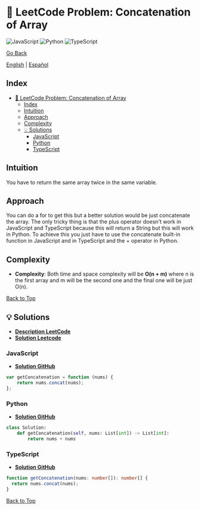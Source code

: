 # 🤔 LeetCode Problem: Concatenation of Array

![JavaScript](https://img.shields.io/badge/JavaScript-F7DF1E?logo=javascript&logoColor=black)
![Python](https://img.shields.io/badge/Python-3776AB?logo=python&logoColor=white)
![TypeScript](https://img.shields.io/badge/TypeScript-3178C6?logo=typescript&logoColor=white)

[Go Back](../README.md)

[English](./1929.ConcatenationOfArray.md) | [Español](./1929.ConcatenationOfArray-es.md)

## Index

- [🤔 LeetCode Problem: Concatenation of Array](#-leetcode-problem-concatenation-of-array)
  - [Index](#index)
  - [Intuition](#intuition)
  - [Approach](#approach)
  - [Complexity](#complexity)
  - [💡 Solutions](#-solutions)
    - [JavaScript](#javascript)
    - [Python](#python)
    - [TypeScript](#typescript)

## Intuition

You have to return the same array twice in the same variable.

## Approach

You can do a for to get this but a better solution would be just concatenate the array.
The only tricky thing is that the plus operator doesn't work in JavaScript and TypeScript because this will return a String but this will work in Python.
To achieve this you just have to use the concatenate built-in function in JavaScript and in TypeScript and the + operator in Python.

## Complexity

- **Complexity**:
Both time and space complexity will be **O(n + m)** where n is the first array and m will be the second one and the final one will be just O(n).

[Back to Top](#index)

## 💡 Solutions

- **[Description LeetCode](https://leetcode.com/problems/concatenation-of-array/description/)**
- **[Solution Leetcode](https://leetcode.com/problems/concatenation-of-array/solutions/6543057/concatenate-solution-by-danielpaez-dev-a3f9/)**

### JavaScript

- **[Solution GitHub](../solutions/JavaScript/1929.ConcatenationOfArray.js)**

```javascript
var getConcatenation = function (nums) {
    return nums.concat(nums);
};
```

### Python

- **[Solution GitHub](../solutions/Python/1929.ConcatenationOfArray.py)**

```python
class Solution:
    def getConcatenation(self, nums: List[int]) -> List[int]:
        return nums + nums

```

### TypeScript

- **[Solution GitHub](../solutions/TypeScript/1929.ConcatenationOfArray.ts)**

```typescript
function getConcatenation(nums: number[]): number[] {
  return nums.concat(nums);
}
```

[Back to Top](#index)
